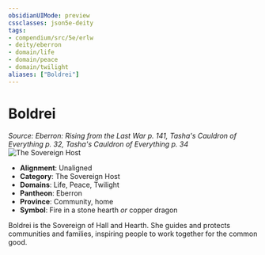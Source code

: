 ```yaml
---
obsidianUIMode: preview
cssclasses: json5e-deity
tags:
- compendium/src/5e/erlw
- deity/eberron
- domain/life
- domain/peace
- domain/twilight
aliases: ["Boldrei"]
---
```

# Boldrei
*Source: Eberron: Rising from the Last War p. 141, Tasha's Cauldron of Everything p. 32, Tasha's Cauldron of Everything p. 34* 
![The Sovereign Host](/compendium/deities/img/erlw-the-sovereign-host.webp#symbol)

- **Alignment**: Unaligned
- **Category**: The Sovereign Host
- **Domains**: Life, Peace, Twilight
- **Pantheon**: Eberron
- **Province**: Community, home
- **Symbol**: Fire in a stone hearth *or* copper dragon

Boldrei is the Sovereign of Hall and Hearth. She guides and protects communities and families, inspiring people to work together for the common good.